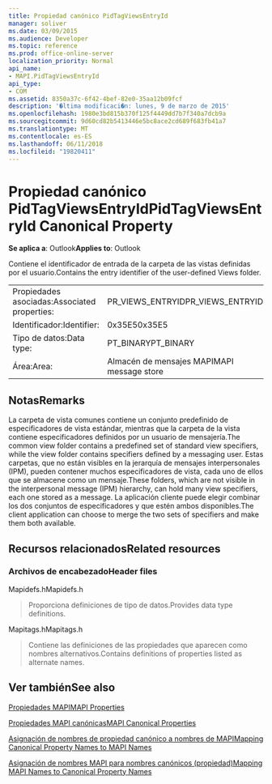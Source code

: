 ```yaml
---
title: Propiedad canónico PidTagViewsEntryId
manager: soliver
ms.date: 03/09/2015
ms.audience: Developer
ms.topic: reference
ms.prod: office-online-server
localization_priority: Normal
api_name:
- MAPI.PidTagViewsEntryId
api_type:
- COM
ms.assetid: 8350a37c-6f42-4bef-82e0-35aa12b09fcf
description: '�ltima modificaci�n: lunes, 9 de marzo de 2015'
ms.openlocfilehash: 1980e3bd815b370f125f4449dd7b7f340a7dcb9a
ms.sourcegitcommit: 9d60cd82b5413446e5bc8ace2cd689f683fb41a7
ms.translationtype: MT
ms.contentlocale: es-ES
ms.lasthandoff: 06/11/2018
ms.locfileid: "19820411"
---
```

# <a name="pidtagviewsentryid-canonical-property"></a><span data-ttu-id="c927b-103">Propiedad canónico PidTagViewsEntryId</span><span class="sxs-lookup"><span data-stu-id="c927b-103">PidTagViewsEntryId Canonical Property</span></span>

  
  
<span data-ttu-id="c927b-104">**Se aplica a**: Outlook</span><span class="sxs-lookup"><span data-stu-id="c927b-104">**Applies to**: Outlook</span></span> 
  
<span data-ttu-id="c927b-105">Contiene el identificador de entrada de la carpeta de las vistas definidas por el usuario.</span><span class="sxs-lookup"><span data-stu-id="c927b-105">Contains the entry identifier of the user-defined Views folder.</span></span>
  
|||
|:-----|:-----|
|<span data-ttu-id="c927b-106">Propiedades asociadas:</span><span class="sxs-lookup"><span data-stu-id="c927b-106">Associated properties:</span></span>  <br/> |<span data-ttu-id="c927b-107">PR_VIEWS_ENTRYID</span><span class="sxs-lookup"><span data-stu-id="c927b-107">PR_VIEWS_ENTRYID</span></span>  <br/> |
|<span data-ttu-id="c927b-108">Identificador:</span><span class="sxs-lookup"><span data-stu-id="c927b-108">Identifier:</span></span>  <br/> |<span data-ttu-id="c927b-109">0x35E5</span><span class="sxs-lookup"><span data-stu-id="c927b-109">0x35E5</span></span>  <br/> |
|<span data-ttu-id="c927b-110">Tipo de datos:</span><span class="sxs-lookup"><span data-stu-id="c927b-110">Data type:</span></span>  <br/> |<span data-ttu-id="c927b-111">PT_BINARY</span><span class="sxs-lookup"><span data-stu-id="c927b-111">PT_BINARY</span></span>  <br/> |
|<span data-ttu-id="c927b-112">Área:</span><span class="sxs-lookup"><span data-stu-id="c927b-112">Area:</span></span>  <br/> |<span data-ttu-id="c927b-113">Almacén de mensajes MAPI</span><span class="sxs-lookup"><span data-stu-id="c927b-113">MAPI message store</span></span>  <br/> |
   
## <a name="remarks"></a><span data-ttu-id="c927b-114">Notas</span><span class="sxs-lookup"><span data-stu-id="c927b-114">Remarks</span></span>

<span data-ttu-id="c927b-115">La carpeta de vista comunes contiene un conjunto predefinido de especificadores de vista estándar, mientras que la carpeta de la vista contiene especificadores definidos por un usuario de mensajería.</span><span class="sxs-lookup"><span data-stu-id="c927b-115">The common view folder contains a predefined set of standard view specifiers, while the view folder contains specifiers defined by a messaging user.</span></span> <span data-ttu-id="c927b-116">Estas carpetas, que no están visibles en la jerarquía de mensajes interpersonales (IPM), pueden contener muchos especificadores de vista, cada uno de ellos que se almacene como un mensaje.</span><span class="sxs-lookup"><span data-stu-id="c927b-116">These folders, which are not visible in the interpersonal message (IPM) hierarchy, can hold many view specifiers, each one stored as a message.</span></span> <span data-ttu-id="c927b-117">La aplicación cliente puede elegir combinar los dos conjuntos de especificadores y que estén ambos disponibles.</span><span class="sxs-lookup"><span data-stu-id="c927b-117">The client application can choose to merge the two sets of specifiers and make them both available.</span></span>
  
## <a name="related-resources"></a><span data-ttu-id="c927b-118">Recursos relacionados</span><span class="sxs-lookup"><span data-stu-id="c927b-118">Related resources</span></span>

### <a name="header-files"></a><span data-ttu-id="c927b-119">Archivos de encabezado</span><span class="sxs-lookup"><span data-stu-id="c927b-119">Header files</span></span>

<span data-ttu-id="c927b-120">Mapidefs.h</span><span class="sxs-lookup"><span data-stu-id="c927b-120">Mapidefs.h</span></span>
  
> <span data-ttu-id="c927b-121">Proporciona definiciones de tipo de datos.</span><span class="sxs-lookup"><span data-stu-id="c927b-121">Provides data type definitions.</span></span>
    
<span data-ttu-id="c927b-122">Mapitags.h</span><span class="sxs-lookup"><span data-stu-id="c927b-122">Mapitags.h</span></span>
  
> <span data-ttu-id="c927b-123">Contiene las definiciones de las propiedades que aparecen como nombres alternativos.</span><span class="sxs-lookup"><span data-stu-id="c927b-123">Contains definitions of properties listed as alternate names.</span></span>
    
## <a name="see-also"></a><span data-ttu-id="c927b-124">Ver también</span><span class="sxs-lookup"><span data-stu-id="c927b-124">See also</span></span>



[<span data-ttu-id="c927b-125">Propiedades MAPI</span><span class="sxs-lookup"><span data-stu-id="c927b-125">MAPI Properties</span></span>](mapi-properties.md)
  
[<span data-ttu-id="c927b-126">Propiedades MAPI canónicas</span><span class="sxs-lookup"><span data-stu-id="c927b-126">MAPI Canonical Properties</span></span>](mapi-canonical-properties.md)
  
[<span data-ttu-id="c927b-127">Asignación de nombres de propiedad canónico a nombres de MAPI</span><span class="sxs-lookup"><span data-stu-id="c927b-127">Mapping Canonical Property Names to MAPI Names</span></span>](mapping-canonical-property-names-to-mapi-names.md)
  
[<span data-ttu-id="c927b-128">Asignación de nombres MAPI para nombres canónicos (propiedad)</span><span class="sxs-lookup"><span data-stu-id="c927b-128">Mapping MAPI Names to Canonical Property Names</span></span>](mapping-mapi-names-to-canonical-property-names.md)

